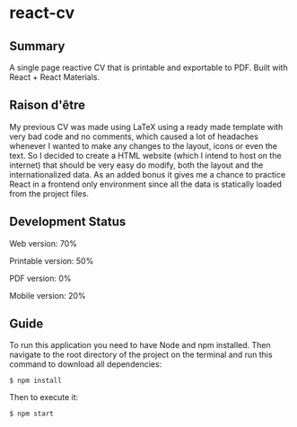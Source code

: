 # react-cv

## Summary
A single page reactive CV that is printable and exportable to PDF. Built with React + React Materials.

## Raison d'être
My previous CV was made using LaTeX using a ready made template with very bad code and no comments, which caused a lot of headaches whenever I wanted to make any changes to the layout, icons or even the text. So I decided to create a HTML website (which I intend to host on the internet) that should be very easy do modify, both the layout and the internationalized data. As an added bonus it gives me a chance to practice React in a frontend only environment since all the data is statically loaded from the project files.

## Development Status

Web version: 70%

Printable version: 50%

PDF version: 0%

Mobile version: 20%

## Guide

To run this application you need to have Node and npm installed. Then navigate to the root directory of the project on the terminal and run this command to download all dependencies:

```console
$ npm install
```
Then to execute it:

```console
$ npm start
```
